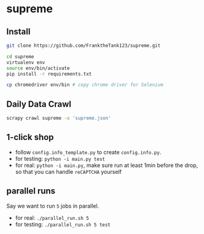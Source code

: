 # supreme


## Install

```bash
git clone https://github.com/FranktheTank123/supreme.git

cd supreme
virtualenv env
source env/bin/activate
pip install -r requirements.txt

cp chromedriver env/bin # copy chrome driver for Selenium
```

## Daily Data Crawl
```bash
scrapy crawl supreme -o 'supreme.json'
```

## 1-click shop

- follow `config.info_template.py` to create `config.info.py`.
- for testing: `python -i main.py test`
- for real: `python -i main.py`, make sure run at least 1min before the drop, so that you can handle `reCAPTCHA` yourself

## parallel runs

Say we want to run `5` jobs in parallel.

- for real: `./parallel_run.sh 5`
- for testing: `./parallel_run.sh 5 test`